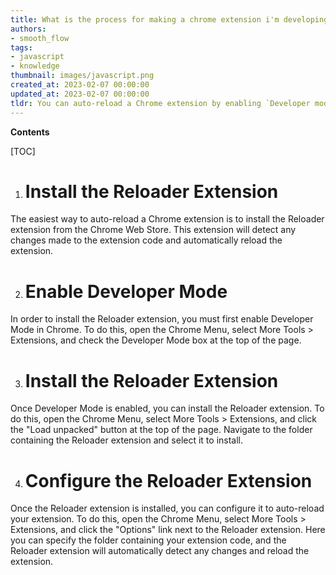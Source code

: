 ```yaml
---
title: What is the process for making a chrome extension i'm developing automatically reload?
authors:
- smooth_flow
tags:
- javascript
- knowledge
thumbnail: images/javascript.png
created_at: 2023-02-07 00:00:00
updated_at: 2023-02-07 00:00:00
tldr: You can auto-reload a Chrome extension by enabling `Developer mode` and clicking `Reload` in the Extensions page.
---
```


**Contents**

[TOC]

1. # Install the Reloader Extension

The easiest way to auto-reload a Chrome extension is to install the Reloader extension from the Chrome Web Store. This extension will detect any changes made to the extension code and automatically reload the extension. 

2. # Enable Developer Mode

In order to install the Reloader extension, you must first enable Developer Mode in Chrome. To do this, open the Chrome Menu, select More Tools > Extensions, and check the Developer Mode box at the top of the page.

3. # Install the Reloader Extension

Once Developer Mode is enabled, you can install the Reloader extension. To do this, open the Chrome Menu, select More Tools > Extensions, and click the "Load unpacked" button at the top of the page. Navigate to the folder containing the Reloader extension and select it to install. 

4. # Configure the Reloader Extension

Once the Reloader extension is installed, you can configure it to auto-reload your extension. To do this, open the Chrome Menu, select More Tools > Extensions, and click the "Options" link next to the Reloader extension. Here you can specify the folder containing your extension code, and the Reloader extension will automatically detect any changes and reload the extension.

